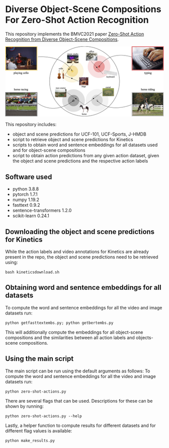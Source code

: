 # Diverse Object-Scene Compositions For Zero-Shot Action Recognition

This repository implements the BMVC2021 paper [Zero-Shot Action Recognition from
Diverse Object-Scene Compositions](https://www.bmvc2021-virtualconference.com/assets/papers/0739.pdf). 

![Overview figure](figures/figure1-compressed.jpg)

This repository includes:
* object and scene predictions for UCF-101, UCF-Sports, J-HMDB
* script to retrieve object and scene predictions for Kinetics
* scripts to obtain word and sentence embeddings for all datasets used and for object-scene compositions
* script to obtain action predictions from any given action dataset, given the object and scene predictions and the respective action labels 


## Software used
* python 3.8.8
* pytorch 1.7.1 
* numpy 1.19.2
* fasttext 0.9.2
* sentence-transformers 1.2.0
* scikit-learn 0.24.1

## Downloading the object and scene predictions for Kinetics

While the action labels and video annotations for Kinetics are already present in the repo, the object and scene predictions need to be retrieved using:
```
bash kineticsdownload.sh
```

## Obtaining word and sentence embeddings for all datasets

To compute the word and sentence embeddings for all the video and image datasets run:
```
python getfasttextembs.py; python getbertembs.py
```

This will additionally compute the embeddings for all object-scene compositions and the similarities between all action labels and objects-scene compositions.

## Using the main script
The main script can be run using the default arguments as follows:
To compute the word and sentence embeddings for all the video and image datasets run:
```
python zero-shot-actions.py
```

There are several flags that can be used. Descriptions for these can be shown by running:
```
python zero-shot-actions.py --help
```

Lastly, a helper function to compute results for different datasets and for different flag values is available:
```
python make_results.py
```

